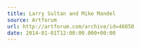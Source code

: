 ```yaml
---
title: Larry Sultan and Mike Mandel
source: Artforum
url: http://artforum.com/archive/id=46050
date: 2014-01-01T12:00:00.000+00:00
---
```

